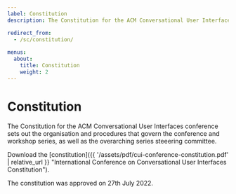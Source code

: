```yaml
---
label: Constitution
description: The Constitution for the ACM Conversational User Interfaces conference.

redirect_from:
  - /sc/constitution/
  
menus:
  about:
    title: Constitution
    weight: 2
---
```


# Constitution

The Constitution for the ACM Conversational User Interfaces conference sets out the organisation and procedures that govern the conference and workshop series, as well as the overarching series steeering committee.

Download the [constitution]({{ '/assets/pdf/cui-conference-constitution.pdf' | relative_url }} "International Conference on Conversational User Interfaces Constitution").

The constitution was approved on 27th July 2022.